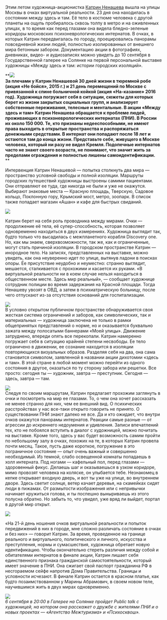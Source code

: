 Этим летом художница-акционистка [Катрин Ненашева](https://discours.io/articles/social/krovotochaschie-prolezhni-eto-uzhe-iz-sfery-povsednevnosti-u-nas-v-strane) вышла на улицы Москвы в очках виртуальной реальности. 23 дня она находилась в состоянии между здесь и там. Её тело в костюме человека с другой планеты на ощупь пробиралось сквозь толпу в метро и на оживленных улицах, в то время как перед глазами она видела бледно-зеленые коридоры московских психоневрологических интернатов. В очках, в которых Катрин передвигалась по городу, проецировались панорамы повседневной жизни людей, полностью изолированных от внешнего мира бетонным забором. Документацию акции в фотографиях, дневниках, видео- и аудиозаписях можно увидеть до 10 сентября в Государственной галерее на Солянке на первой персональной выставке художницы «Между здесь и там: истории городских изоляций».  


**![](https://assets.discours.io/unsafe/900x/production/image/4736dc90-a54e-11e8-bfc7-9b5979ddfe3f.jpeg)  
**За плечами у Катрин Ненашевой 30 дней жизни в тюремной робе (акция «Не бойся», 2015 г.) и 21 день перемещений по Москве с привязанной к спине больничной койкой (акция «На-казание» 2016 год). Художница погружает себя в ситуации, сюжеты для которых берет из жизни закрытых социальных групп, и анализирует собственные переживания, телесные и ментальные. В акции «Между здесь и там» Катрин Ненашева обращается к проблеме людей, проживающих в психоневрологических интернатах (ПНИ). В России их около 150 000. Те, кто признаны недееспособными, не имеют права выходить в открытые пространства и распоряжаться денежными средствами. В интернат они попадают после 18 лет и остаются там до конца жизни. Представьте себе, живущего в Москве человека, который ни разу не видел Кремля. Подопечные интернатов часто не знают своего возраста, не понимают, что значит жить за пределами ограждения и полностью лишены самоидентификации.**  
**

Интервенция Катрин Ненашевой — попытка столкнуть два мира — пространство условной свободы и полной изоляции. Маршруты городских путешествий художницы выстроены самими пациентами. Они отправляют ее туда, где никогда не были и уже не окажутся. Выбирают знаковые места — Красную площадь, Тверскую, Садовое кольцо, Поклонную гору, Крымский мост, метро, зоопарк. В список также попадает магазин «Ашан» и кафе для быстрых свиданий.﻿

![](https://assets.discours.io/unsafe/900x/production/image/478aa1e0-a54e-11e8-bfc7-9b5979ddfe3f.png)

Катрин берет на себя роль проводника между мирами. Очки — продолжение её тела, её супер-способность, которая позволяет одновременно находиться в двух измерениях. Художница выглядит так, будто только что высадилась с межпланетного корабля Discovery one. Но, как мы знаем, сверхвозможности, так же, как и ограниченные, могут стать причиной изоляции. В городском пространстве Катрин — инородное тело. На записях, представленных на выставке, можно увидеть, как она неуверенно идет по улице, вытянув ладони в поисках опоры. Ее присутствие неудобно и неуместно: странно выглядит, мешается, сталкивается с прохожими и касается их руками. «В виртуальной реальности ни в коем случае нельзя находиться в общественном месте. Здесь мир реальный», — сообщает художнице сотрудник полиции во время задержания на Красной площади. Тогда Ненашеву увозят в ОВД, а затем в психиатрическую больницу, после чего отпускают из-за отсутствия оснований для госпитализации.  


![](https://assets.discours.io/unsafe/900x/production/image/47fb16f0-a54e-11e8-bfc7-9b5979ddfe3f.png)  
В условно открытом публичном пространстве обнаруживается своя жесткая система ограничений и заборов, как символических, так и материальных — художница заключена не только в рамки общепринятых представлений о норме, но и оказывается буквально зажата между полосатыми баннерами «Моей улицы». Движение затруднено, впереди опять все перекопали. Катрин намеренно погружает себя в ситуацию крайней степени несвободы. Ее тело ограничено в движении, ее сознание находится в изоляции повторяющихся визуальных образов. Разделяя себя на два, она сама становится символом, заявленной в названии акции дихотомии «здесь и там». В этой стране в любой момент можно перейти из одного состояния в другое, оказаться по ту сторону забора или решетки. Все просто: сегодня ты — художник, завтра — преступник. Сегодня — здесь, завтра — там.

![](https://assets.discours.io/unsafe/900x/production/image/4882bd80-a54e-11e8-bfc7-9b5979ddfe3f.png)  
Следуя по своим маршрутам, Катрин предлагает прохожим заглянуть в очки и посмотреть на мир ее глазами. То, о чем она хочет рассказать не менее странно для них, чем ее внешний вид. О психических расстройствах у нас все-таки открыто говорить не принято. О существовании ПНИ знают далеко не все. Да и кто ожидает, что внутри очков окажутся панорамы интернатов. Реакции самые разные — от агрессии до искреннего недоумения и удивления. Записи впечатлений тех, кто не побоялся вступить в диалог с художницей, можно почитать на выставке. Кроме того, здесь у вас будет возможность самим пройти по небольшому залу в очках, похожих на те, в которых Катрин провела почти месяц. Такое, пусть даже короткое, погружение в это пограничное состояние — опыт очень важный и совершенно необходимый. Из темной, слабо освещенной комнаты попадаешь в холл интерната. Под ногами — кафельный пол, перед глазами — здоровенный фикус. Делаешь шаг и оказываешься в узком коридоре, мимо провозят человека на коляске, он улыбается тебе. Незнакомец в кепке открывает входную дверь, и вот ты уже на улице, во внутреннем дворе. Здесь светит солнце, ветер качает деревья, на скамейках сидят люди в пижамах. От размытости изображения или с непривычки начинает кружиться голова, и ты поспешно выныриваешь из этого полусна обратно. Но забыть то, что увидел, уже вряд ли выйдет, портал в другой мир открыт.  


![](https://assets.discours.io/unsafe/900x/production/image/48d87ea0-a54e-11e8-bfc7-9b5979ddfe3f.jpeg)

«На 21-й день ношения очков виртуальной реальности и попыток передвижений в них в городе, мне сложно различать состояние в очках и без них» — говорит Катрин. За время, проведенное на границе реального и виртуального, политического и личного, искусства и преступления, нормы и сумасшествия, художница обретает новую идентификацию. Чтобы окончательно стереть различия между собой и обитателями интернатов в финале акции, Катрин лишает себя единственного признака гражданской самостоятельности, который имеет значение в ПНИ. Она сжигает свой паспорт гражданина РФ в несгораемом сейфе напротив Дома Правительства. Границы и условности исчезают. В финале Катрин остается в красном платье, как будто позаимствованном у Марины Абрамович, в своем новом теле, научившимся жить в двух мирах одновременно.

![](https://assets.discours.io/unsafe/900x/production/image/49e1b140-a54e-11e8-bfc7-9b5979ddfe3f.jpeg)  
_6 сентября в 20:00 в Галерее на Солянке пройдет Public talk с художницей, на котором она расскажет о дружбе с жителями ПНИ и о новых проектах — «Агентство Межтуризма» и «Психосквош»._  

